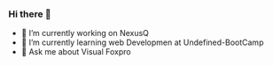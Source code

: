 ### Hi there 👋

<!--
**Jorem999/Jorem999** is a ✨ _special_ ✨ repository because its `README.md` (this file) appears on your GitHub profile.

Here are some ideas to get you started:
-->

- 🔭 I’m currently working on NexusQ
- 🌱 I’m currently learning web Developmen at Undefined-BootCamp
- 💬 Ask me about Visual Foxpro


